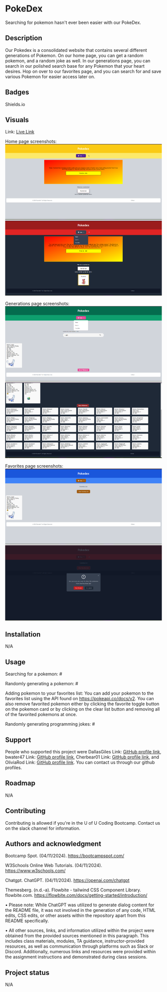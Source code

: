 # PokeDex
Searching for pokemon hasn't ever been easier with our PokeDex.

## Description
Our Pokedex is a consolidated website that contains several different generations of Pokemon. On our home page, you can get a random pokemon, and a random joke as well. In our generations page, you can search in our polished search base for any Pokemon that your heart desires. Hop on over to our favorites page, and you can search for and save various Pokemon for easier access later on.

## Badges
Shields.io

## Visuals
Link: <a href="https://DallasGiles.github.io/pokedex/" alt="live site link">Live Link</a>

Home page screenshots:
![img](./assets/images/Home1.png)
![img](./assets/images/Home2.png)

Generations page screenshots:
![img](./assets/images/Search1.png)
![img](./assets/images/Search2.png)

Favorites page screenshots:
![img](./assets/images/Favorite1.png)
![img](./assets/images/Favorite2.png)

## Installation
N/A

## Usage
Searching for a pokemon: #

Randomly generating a pokemon: #

Adding pokemon to your favorites list: You can add your pokemon to the favorites list using the API found on https://pokeapi.co/docs/v2. You can also remove favorited pokemon either by clicking the favorite toggle button on the pokemon card or by clicking on the clear list button and removing all of the favorited pokemons at once.

Randomly generating programming jokes: #

## Support
People who supported this project were DallasGiles Link: <a href="https://github.com/DallasGiles" alt="GitHub Link">GitHub profile link</a>, bwater47 Link: <a href="https://github.com/bwater47" alt="GitHub Link">GitHub profile link</a>, Cherbear01 Link: <a href="https://github.com/Cherbear01" alt="GitHub Link">GitHub profile link</a>, and OliviaRod Link: <a href="https://github.com/OliviaRod" alt="GitHub Link">GitHub profile link</a>. You can contact us through our github profiles.

## Roadmap
N/A

## Contributing
Contributing is allowed if you're in the U of U Coding Bootcamp. Contact us on the slack channel for information.

## Authors and acknowledgment
Bootcamp Spot. (04/11/2024). https://bootcampspot.com/

W3Schools Online Web Tutorials. (04/11/2024). https://www.w3schools.com/ 

Chatgpt. ChatGPT. (04/11/2024). https://openai.com/chatgpt

Themesberg. (n.d.-a). Flowbite - tailwind CSS Component Library. flowbite.com. https://flowbite.com/docs/getting-started/introduction/ 

• Please note: While ChatGPT was utilized to generate dialog content for the README file, it was not involved in the generation of any code, HTML edits, CSS edits, or other assets within the repository apart from this README specifically.

• All other sources, links, and information utilized within the project were obtained from the provided sources mentioned in this paragraph. This includes class materials, modules, TA guidance, instructor-provided resources, as well as communication through platforms such as Slack or Discord. Additionally, numerous links and resources were provided within the assignment instructions and demonstrated during class sessions.

## Project status
N/A